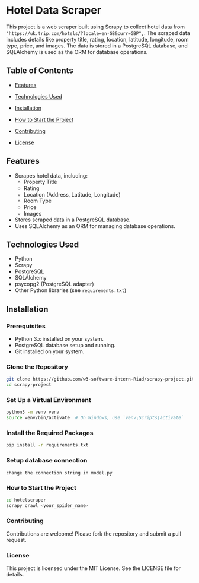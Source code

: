 # Hotel Data Scraper

This project is a web scraper built using Scrapy to collect hotel data from ```"https://uk.trip.com/hotels/?locale=en-GB&curr=GBP",```. The scraped data includes details like property title, rating, location, latitude, longitude, room type, price, and images. The data is stored in a PostgreSQL database, and SQLAlchemy is used as the ORM for database operations.

## Table of Contents

- [Features](#features)
- [Technologies Used](#technologies-used)
- [Installation](#installation)

- [How to Start the Project](#how-to-start-the-project)
- [Contributing](#contributing)
- [License](#license)

## Features

- Scrapes hotel data, including:
  - Property Title
  - Rating
  - Location (Address, Latitude, Longitude)
  - Room Type
  - Price
  - Images
- Stores scraped data in a PostgreSQL database.
- Uses SQLAlchemy as an ORM for managing database operations.

## Technologies Used

- Python
- Scrapy
- PostgreSQL
- SQLAlchemy
- psycopg2 (PostgreSQL adapter)
- Other Python libraries (see `requirements.txt`)

## Installation

### Prerequisites

- Python 3.x installed on your system.
- PostgreSQL database setup and running.
- Git installed on your system.

### Clone the Repository

```bash
git clone https://github.com/w3-software-intern-Riad/scrapy-project.git
cd scrapy-project 
```
### Set Up a Virtual Environment

``` bash 
python3 -m venv venv
source venv/bin/activate  # On Windows, use `venv\Scripts\activate`
```
### Install the Required Packages
```bash
pip install -r requirements.txt

```
### Setup database connection 
```change the connection string in model.py```
### How to Start the Project
```bash
cd hotelscraper
scrapy crawl <your_spider_name>
```
### Contributing
Contributions are welcome! Please fork the repository and submit a pull request.
### License
This project is licensed under the MIT License. See the LICENSE file for details.





